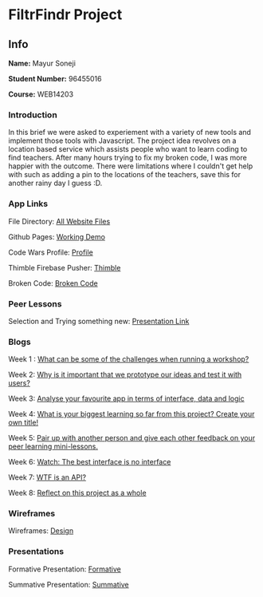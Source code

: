 # FiltrFindr Project

## Info

**Name:** Mayur Soneji

**Student Number:** 96455016

**Course:** WEB14203

### Introduction

In this brief we were asked to experiement with a variety of new tools and implement those tools with Javascript. The project idea revolves on a location based service which assists people who want to learn coding to find teachers. After many hours trying to fix my broken code, I was more happier with the outcome. There were limitations where I couldn't get help with such as adding a pin to the locations of the teachers, save this for another rainy day I guess :D.

### App Links

File Directory: [All Website Files](https://github.com/MayurSoneji/FiltrFindr/tree/master/WorkingCode)

Github Pages: [Working Demo](https://mayursoneji.github.io/WorkingDemoFiltrFindr/)

Code Wars Profile: [Profile](https://www.codewars.com/users/MayurS)

Thimble Firebase Pusher: [Thimble](https://thimbleprojects.org/msoneji/373053/)

Broken Code: [Broken Code](https://github.com/MayurSoneji/FiltrFindr/tree/master/BrokenCode)

### Peer Lessons

Selection and Trying something new: [Presentation Link]()

### Blogs

Week 1 : [What can be some of the challenges when running a workshop?](https://medium.com/@m.soneji98/what-can-be-some-of-the-challenges-when-running-a-workshop-61d7fbf30e6e) 

Week 2: [Why is it important that we prototype our ideas and test it with users?](https://medium.com/@m.soneji98/why-is-it-important-that-we-prototype-our-ideas-and-test-it-with-users-7f64d5c6be36) 

Week 3: [Analyse your favourite app in terms of interface, data and logic](https://medium.com/@m.soneji98/analyse-your-favourite-app-in-terms-of-interface-data-and-logic-3b2d70711cea) 

Week 4: [What is your biggest learning so far from this project? Create your own title!](https://medium.com/@m.soneji98/what-is-your-biggest-learning-so-far-from-this-project-create-your-own-title-ceea7b1da851) 

Week 5: [Pair up with another person and give each other feedback on your peer learning mini-lessons.](https://medium.com/@m.soneji98/pair-up-with-another-person-not-your-team-mate-and-give-each-other-feedback-on-your-peer-learning-8f59fdecdfdb)

Week 6: [Watch: The best interface is no interface](https://medium.com/@m.soneji98/watch-the-best-interface-is-no-interface-e0b4b5391357) 

Week 7: [WTF is an API?](https://medium.com/@m.soneji98/wtf-is-an-api-9c7d64096050) 

Week 8: [Reflect on this project as a whole](https://medium.com/@m.soneji98/reflect-on-the-filtr-findr-project-as-a-whole-2bbf7aab223d) 

### Wireframes

Wireframes: [Design](https://drive.google.com/drive/folders/1IjQkmATu1Mj2pDk4toFGknIbCDZ_miy0?usp=sharing)

### Presentations

Formative Presentation: [Formative](https://docs.google.com/presentation/d/1Lb9LsBuam3v2KLmlJ222IViuk9SYQBlFYZ0RtZQstFg/edit?usp=sharing)

Summative Presentation: [Summative](https://docs.google.com/presentation/d/16sYDfwAxfVNjDDd0nfXrLah5ccRnwl6NK5ToouvYfyg/edit?usp=sharing)



